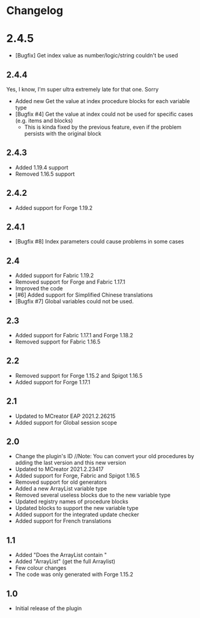 # Changelog

# 2.4.5
* [Bugfix] Get index value as number/logic/string couldn't be used

## 2.4.4
Yes, I know, I'm super ultra extremely late for that one. Sorry
* Added new Get the value at index procedure blocks for each variable type
* [Bugfix #4] Get the value at index could not be used for specific cases (e.g. items and blocks)
  * This is kinda fixed by the previous feature, even if the problem persists with the original block

## 2.4.3
* Added 1.19.4 support
* Removed 1.16.5 support

## 2.4.2
* Added support for Forge 1.19.2

## 2.4.1
* [Bugfix #8] Index parameters could cause problems in some cases

## 2.4
* Added support for Fabric 1.19.2
* Removed support for Forge and Fabric 1.17.1
* Improved the code
* [#6] Added support for Simplified Chinese translations
* [Bugfix #7] Global variables could not be used.

## 2.3
* Added support for Fabric 1.17.1 and Forge 1.18.2
* Removed support for Fabric 1.16.5

## 2.2
* Removed support for Forge 1.15.2 and Spigot 1.16.5
* Added support for Forge 1.17.1

## 2.1
* Updated to MCreator EAP 2021.2.26215
* Added support for Global session scope

## 2.0
* Change the plugin's ID
  //Note: You can convert your old procedures by adding the last version and this new version
* Updated to MCreator 2021.2.23417
* Added support for Forge, Fabric and Spigot 1.16.5
* Removed support for old generators
* Added a new ArrayList variable type
* Removed several useless blocks due to the new variable type
* Updated registry names of procedure blocks
* Updated blocks to support the new variable type
* Added support for the integrated update checker
* Added support for French translations

## 1.1
* Added "Does the ArrayList contain "
* Added "ArrayList" (get the full Arraylist)
* Few colour changes
* The code was only generated with Forge 1.15.2

## 1.0
* Initial release of the plugin